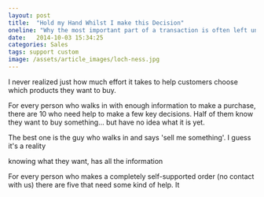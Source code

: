 ```yaml
---
layout: post
title:  "Hold my Hand Whilst I make this Decision"
oneline: "Why the most important part of a transaction is often left until last"
date:   2014-10-03 15:34:25
categories: Sales
tags: support custom 
image: /assets/article_images/loch-ness.jpg
---
```

I never realized just how much effort it takes to help customers choose which products they want to buy.

For every person who walks in with enough information to make a purchase, there are 10 who need help to make a few key decisions. Half of them know they want to buy something... but have no idea what it is yet.

The best one is the guy who walks in and says 'sell me something'.
I guess it's a reality 

 knowing what they want, has all the information  


For every person who makes a completely self-supported order (no contact with us) there are five that need some kind of help. It